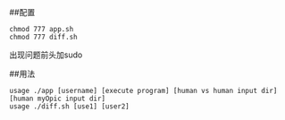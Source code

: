 ##配置
```
chmod 777 app.sh
chmod 777 diff.sh
```
出现问题前头加sudo


##用法
```
usage ./app [username] [execute program] [human vs human input dir] [human myOpic input dir]
usage ./diff.sh [use1] [user2]
```

